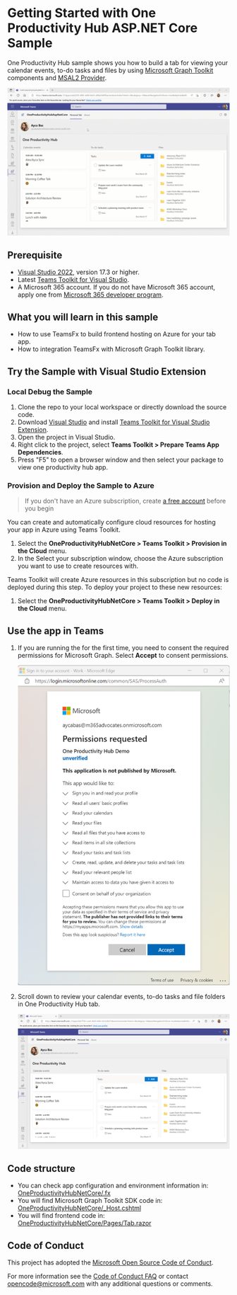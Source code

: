 # Getting Started with One Productivity Hub ASP.NET Core Sample

One Productivity Hub sample shows you how to build a tab for viewing your calendar events, to-do tasks and files by using [Microsoft Graph Toolkit](https://docs.microsoft.com/en-us/graph/toolkit/overview) components and [MSAL2 Provider](https://docs.microsoft.com/en-us/graph/toolkit/providers/msal2).

![One Productivity Hub Overview](images/oneproductivityhub-overview-proxy.gif)

## Prerequisite

- [Visual Studio 2022](https://visualstudio.microsoft.com/), version 17.3 or higher.
- Latest [Teams Toolkit for Visual Studio](https://docs.microsoft.com/en-us/microsoftteams/platform/toolkit/teams-toolkit-overview-visual-studio).
- A Microsoft 365 account. If you do not have Microsoft 365 account, apply one from [Microsoft 365 developer program](https://developer.microsoft.com/en-us/microsoft-365/dev-program).

## What you will learn in this sample

- How to use TeamsFx to build frontend hosting on Azure for your tab app.
- How to integration TeamsFx with Microsoft Graph Toolkit library.

## Try the Sample with Visual Studio Extension

### Local Debug the Sample

1. Clone the repo to your local workspace or directly download the source code.
1. Download [Visual Studio](https://visualstudio.microsoft.com/) and install [Teams Toolkit for Visual Studio Extension](https://docs.microsoft.com/en-us/microsoftteams/platform/toolkit/visual-studio-overview).
1. Open the project in Visual Studio.
1. Right click to the project, select **Teams Toolkit > Prepare Teams App Dependencies**.
1. Press "F5" to open a browser window and then select your package to view one productivity hub app.

### Provision and Deploy the Sample to Azure

> If you don't have an Azure subscription, create [a free account](https://azure.microsoft.com/en-us/free/) before you begin

You can create and automatically configure cloud resources for hosting your app in Azure using Teams Toolkit.

1. Select the **OneProductivityHubNetCore > Teams Toolkit > Provision in the Cloud** menu.
1. In the Select your subscription window, choose the Azure subscription you want to use to create resources with.

Teams Toolkit will create Azure resources in this subscription but no code is deployed during this step. To deploy your project to these new resources:

1. Select the **OneProductivityHubNetCore > Teams Toolkit > Deploy in the Cloud** menu.

## Use the app in Teams

1. If you are running the for the first time, you need to consent the required permissions for Microsoft Graph. Select **Accept** to consent permissions.

    ![Consent](images/consent.png)

1. Scroll down to review your calendar events, to-do tasks and file folders in One Productivity Hub tab.

    ![Select](images/oneproductivityhub-proxy.png)
## Code structure

- You can check app configuration and environment information in: [OneProductivityHubNetCore/.fx](OneProductivityHubNetCore/.fx)
- You will find Microsoft Graph Toolkit SDK code in: [OneProductivityHubNetCore/_Host.cshtml](OneProductivityHubNetCore/_Host.cshtml)
- You will find frontend code in: [OneProductivityHubNetCore/Pages/Tab.razor](OneProductivityHubNetCore/Pages/tab.razor)

## Code of Conduct

This project has adopted the [Microsoft Open Source Code of Conduct](https://opensource.microsoft.com/codeofconduct/).

For more information see the [Code of Conduct FAQ](https://opensource.microsoft.com/codeofconduct/faq/) or
contact [opencode@microsoft.com](mailto:opencode@microsoft.com) with any additional questions or comments.